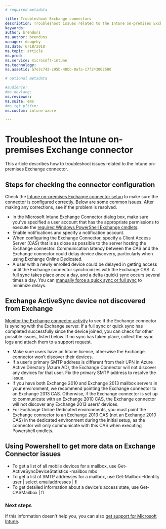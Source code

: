 ```yaml
---
# required metadata

title: Troubleshoot Exchange connectors
description: Troubleshoot issues related to the Intune on-premises Exchange connector.
keywords:
author: brenduns
ms.author: brenduns
manager: dougeby
ms.date: 6/18/2018
ms.topic: article
ms.prod:
ms.service: microsoft-intune
ms.technology:
ms.assetid: a7e3c742-295b-40bb-9afa-17f243062500

# optional metadata

#audience:
#ms.devlang:
ms.reviewer:
ms.suite: ems
#ms.tgt_pltfrm:
ms.custom: intune-azure

---
```


# Troubleshoot the Intune on-premises Exchange connector

This article describes how to troubleshoot issues related to the Intune on-premises Exchange connector.

## Steps for checking the connector configuration 

Check the [Intune on-premises Exchange connector setup](exchange-connector-install.md) to make sure the connector is configured correctly. Below are some common issues. After making any corrections, see if the problem is resolved.

 - In the Microsoft Intune Exchange Connector dialog box, make sure you've specified a user account that has the appropriate permissions to execute the [required Windows PowerShell Exchange cmdlets](exchange-connector-install.md#exchange-cmdlet-requirements).
- Enable notifications and specify a notification account.
 - When configuring the Exchange Connector, specify a Client Access Server (CAS) that is as close as possible to the server hosting the Exchange connector. Communication latency between the CAS and the Exchange connector could delay device discovery, particularly when using Exchange Online Dedicated.
 - A user with a newly enrolled device could be delayed in getting access until the Exchange connector synchronizes with the Exchange CAS. A full sync takes place once a day, and a delta (quick) sync occurs several times a day.  You can [manually force a quick sync or full sync](exchange-connector-install.md#manually-force-a-quick-sync-or-full-sync) to minimize delays.
 
## Exchange ActiveSync device not discovered from Exchange
[Monitor the Exchange connector activity](exchange-connector-install.md#on-premises-exchange-connector-high-availability-support) to see if the Exchange connector is syncing with the Exchange server. If a full sync or quick sync has completed successfully since the device joined, you can check for other possible issues, listed below. If no sync has taken place, collect the sync logs and attach them to a support request.

 - Make sure users have an Intune license, otherwise the Exchange connector won’t discover their devices.
 - If a user’s primary SMTP address is different from their UPN in Azure Active Directory (Azure AD), the Exchange Connector will not discover any devices for that user. Fix the primary SMTP address to resolve the issue.
 - If you have both Exchange 2010 and Exchange 2013 mailbox servers in your environment, we recommend pointing the Exchange connector to an Exchange 2013 CAS. Otherwise, if the Exchange connector is set up to communicate with an Exchange 2010 CAS, the Exchange connector will not discover any Exchange 2013 users’ devices. 
- For Exchange Online Dedicated environments, you must point the Exchange connector to an Exchange 2013 CAS (not an Exchange 2010 CAS) in the dedicated environment during the initial setup, as the connector will only communicate with this CAS when executing Powershell cmdlets.


## Using Powershell to get more data on Exchange Connector issues
- To get a list of all mobile devices for a mailbox, use Get-ActiveSyncDeviceStatistics -mailbox mbx
- To get a list of SMTP addresses for a mailbox, use Get-Mailbox -Identity user | select emailaddresses | fl
- To get detailed information about a device's access state, use Get-CASMailbox <upn> | fl

### Next steps
If this information doesn't help you, you can also [get support for Microsoft Intune](get-support.md).
